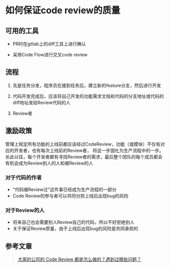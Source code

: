 # 如何保证code review的质量

## 可用的工具

 * PR时在gitlab上的diff工具上进行确认
 
 * 采用Code Flow进行交叉code review

## 流程

 1. 先是任务分发，程序员在接到任务后，建立新的feature分支，然后进行开发
 
 2. 代码开发完成后，应该将自己开发的功能需求文档和代码的分支地址或代码的diff地址发给Review代码的人
 
 3. Review者

## 激励政策
管理上规定所有功能的上线前都应该经过CodeReview，功能（或模块）不仅有对应的开发者，也有每次上线前的Review者，
将这一步固化为生产流程中的一步。
长此以往，每个开发者都有寻找Review者的需求，最后整个团队的每个成员都会有机会成为Review别人的人和被Review的人

### 对于代码的作者
 * "代码被Review过"这件事已经成为生产流程的一部分
 * Code Review的参与者可以共同分担上线后出现bug的风险

### 对于Review的人
 * 将来自己也会需要别人Review自己的代码，所以不好拒绝别人
 * 关于保证Review质量，由于上线后出现bug的风险是共同承担的

## 参考文章

> [大家的公司的 Code Review 都是怎么做的？遇到过哪些问题？](https://www.zhihu.com/question/41089988/answer/89651601)
